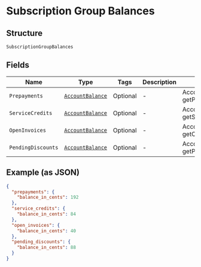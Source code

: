 
# Subscription Group Balances

## Structure

`SubscriptionGroupBalances`

## Fields

| Name | Type | Tags | Description | Getter | Setter |
|  --- | --- | --- | --- | --- | --- |
| `Prepayments` | [`AccountBalance`](../../doc/models/account-balance.md) | Optional | - | AccountBalance getPrepayments() | setPrepayments(AccountBalance prepayments) |
| `ServiceCredits` | [`AccountBalance`](../../doc/models/account-balance.md) | Optional | - | AccountBalance getServiceCredits() | setServiceCredits(AccountBalance serviceCredits) |
| `OpenInvoices` | [`AccountBalance`](../../doc/models/account-balance.md) | Optional | - | AccountBalance getOpenInvoices() | setOpenInvoices(AccountBalance openInvoices) |
| `PendingDiscounts` | [`AccountBalance`](../../doc/models/account-balance.md) | Optional | - | AccountBalance getPendingDiscounts() | setPendingDiscounts(AccountBalance pendingDiscounts) |

## Example (as JSON)

```json
{
  "prepayments": {
    "balance_in_cents": 192
  },
  "service_credits": {
    "balance_in_cents": 84
  },
  "open_invoices": {
    "balance_in_cents": 40
  },
  "pending_discounts": {
    "balance_in_cents": 88
  }
}
```

